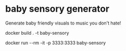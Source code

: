 # baby sensory generator

Generate baby friendly visuals to music you don't hate!

docker build . -t baby-sensory

docker run --rm -it -p 3333:3333 baby-sensory
